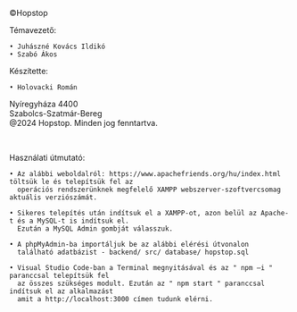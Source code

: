 ©Hopstop

Témavezető:

    • Juhászné Kovács Ildikó
    • Szabó Ákos

Készítette:

    • Holovacki Román

Nyíregyháza 4400      
Szabolcs-Szatmár-Bereg        
@2024 Hopstop. Minden jog fenntartva.

<br />                         

Használati útmutató:

    • Az alábbi weboldalról: https://www.apachefriends.org/hu/index.html töltsük le és telepítsük fel az 
      operációs rendszerünknek megfelelő XAMPP webszerver-szoftvercsomag aktuális verziószámát.

    • Sikeres telepítés után indítsuk el a XAMPP-ot, azon belül az Apache-t és a MySQL-t is indítsuk el. 
      Ezután a MySQL Admin gombját válasszuk.

    • A phpMyAdmin-ba importáljuk be az alábbi elérési útvonalon 
      található adatbázist - backend/ src/ database/ hopstop.sql

    • Visual Studio Code-ban a Terminal megnyitásával és az " npm –i " paranccsal telepítsük fel 
      az összes szükséges modult. Ezután az " npm start " paranccsal indítsuk el az alkalmazást
      amit a http://localhost:3000 címen tudunk elérni.